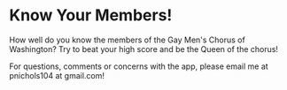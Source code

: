 # Know Your Members!

How well do you know the members of the Gay Men's Chorus of Washington?  Try to beat your high score and be the Queen of the chorus!

For questions, comments or concerns with the app, please email me at pnichols104 at gmail.com!
